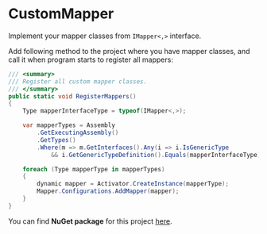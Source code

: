 # CustomMapper

Implement your mapper classes from `IMapper<,>` interface.

Add following method to the project where you have mapper classes,
and call it when program starts to register all mappers:

```cs
/// <summary>
/// Register all custom mapper classes.
/// </summary>
public static void RegisterMappers()
{
    Type mapperInterfaceType = typeof(IMapper<,>);

    var mapperTypes = Assembly
        .GetExecutingAssembly()
        .GetTypes()
        .Where(m => m.GetInterfaces().Any(i => i.IsGenericType
            && i.GetGenericTypeDefinition().Equals(mapperInterfaceType)));

    foreach (Type mapperType in mapperTypes)
    {
        dynamic mapper = Activator.CreateInstance(mapperType);
        Mapper.Configurations.AddMapper(mapper);
    }
}
```

You can find **NuGet package** for this project [here](https://www.nuget.org/packages/Ma.CustomMapper/).
